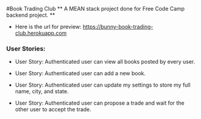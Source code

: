 #Book Trading Club
** A MEAN stack project done for Free Code Camp backend project. **

* Here is the url for preview: <https://bunny-book-trading-club.herokuapp.com>

### User Stories:

* User Story: Authenticated user can view all books posted by every user.

* User Story: Authenticated user can add a new book.

* User Story: Authenticated user can update my settings to store my full name, city, and state.

* User Story: Authenticated user can propose a trade and wait for the other user to accept the trade.